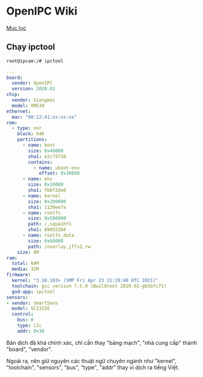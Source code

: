 # OpenIPC Wiki
[Mục lục](../README.md)

Chạy ipctool
-----------

```bash
root@ipcam:/# ipctool
```

```yaml
---
board:
  vendor: OpenIPC
  version: 2020.02
chip:
  vendor: Xiongmai
  model: XM530
ethernet:
  mac: "00:12:41:xx:xx:xx"
rom:
  - type: nor
    block: 64K
    partitions:
      - name: boot
        size: 0x40000
        sha1: e2c7973d
        contains:
          - name: uboot-env
            offset: 0x30000
      - name: env
        size: 0x10000
        sha1: fb6f2de6
      - name: kernel
        size: 0x200000
        sha1: 1130ee7a
      - name: rootfs
        size: 0x500000
        path: /,squashfs
        sha1: 890552b4
      - name: rootfs_data
        size: 0xb0000
        path: /overlay,jffs2,rw
    size: 8M
ram:
  total: 64M
  media: 32M
firmware:
  kernel: "3.10.103+ (SMP Fri Apr 23 21:29:40 UTC 2021)"
  toolchain: gcc version 7.5.0 (Buildroot 2020.02-gb5b7c71)
  god-app: ipctool
sensors:
- vendor: SmartSens
  model: SC2315E
  control:
    bus: 0
    type: i2c
    addr: 0x30
```
Bản dịch đã khá chính xác, chỉ cần thay "bảng mạch", "nhà cung cấp" thành "board", "vendor". 

Ngoài ra, nên giữ nguyên các thuật ngữ chuyên ngành như "kernel", "toolchain", "sensors", "bus", "type", "addr" thay vì dịch ra tiếng Việt. 
